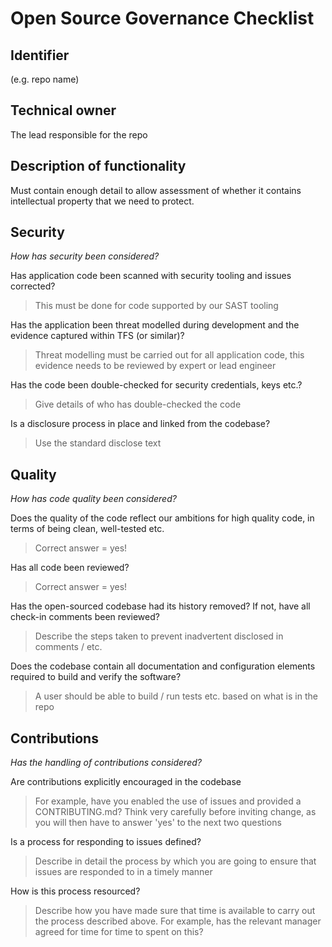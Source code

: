 # Open Source Governance Checklist

## Identifier

(e.g. repo name)

## Technical owner

The lead responsible for the repo

## Description of functionality

Must contain enough detail to allow assessment of whether it contains intellectual property that we need to protect.

## Security

*How has security been considered?*

Has application code been scanned with security tooling and issues corrected?
> This must be done for code supported by our SAST tooling

Has the application been threat modelled during development and the evidence captured within TFS (or similar)?
> Threat modelling must be carried out for all application code, this evidence needs to be reviewed by expert or lead engineer

Has the code been double-checked for security credentials, keys etc.?
> Give details of who has double-checked the code

Is a disclosure process in place and linked from the codebase?
> Use the standard disclose text

## Quality

*How has code quality been considered?*

Does the quality of the code reflect our ambitions for high quality code, in terms of being clean, well-tested etc.
> Correct answer = yes!

Has all code been reviewed?
> Correct answer = yes!

Has the open-sourced codebase had its history removed?  If not, have all check-in comments been reviewed?
> Describe the steps taken to prevent inadvertent disclosed in comments / etc.

Does the codebase contain all documentation and configuration elements required to build and verify the software?
> A user should be able to build / run tests etc. based on what is in the repo

## Contributions

*Has the handling of contributions considered?*

Are contributions explicitly encouraged in the codebase
> For example, have you enabled the use of issues and provided a CONTRIBUTING.md?
> Think very carefully before inviting change, as you will then have to answer 'yes' to the next two questions

Is a process for responding to issues defined?
> Describe in detail the process by which you are going to ensure that issues are responded to in a timely manner

How is this process resourced?
> Describe how you have made sure that time is available to carry out the process described above.  For example, has the relevant manager agreed for time for time to spent on this?
